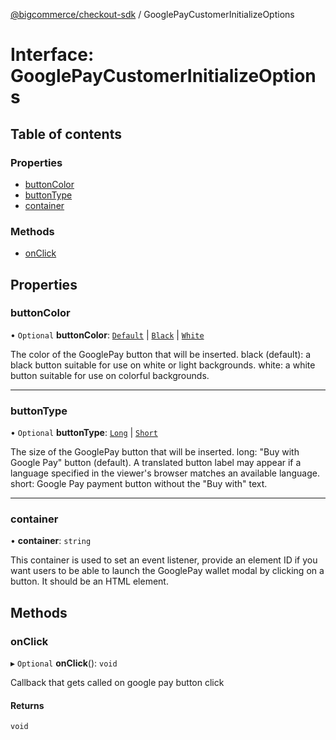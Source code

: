 [@bigcommerce/checkout-sdk](../README.md) / GooglePayCustomerInitializeOptions

# Interface: GooglePayCustomerInitializeOptions

## Table of contents

### Properties

- [buttonColor](GooglePayCustomerInitializeOptions.md#buttoncolor)
- [buttonType](GooglePayCustomerInitializeOptions.md#buttontype)
- [container](GooglePayCustomerInitializeOptions.md#container)

### Methods

- [onClick](GooglePayCustomerInitializeOptions.md#onclick)

## Properties

### buttonColor

• `Optional` **buttonColor**: [`Default`](../enums/ButtonColor.md#default) \| [`Black`](../enums/ButtonColor.md#black) \| [`White`](../enums/ButtonColor.md#white)

The color of the GooglePay button that will be inserted.
 black (default): a black button suitable for use on white or light backgrounds.
 white: a white button suitable for use on colorful backgrounds.

___

### buttonType

• `Optional` **buttonType**: [`Long`](../enums/ButtonType.md#long) \| [`Short`](../enums/ButtonType.md#short)

The size of the GooglePay button that will be inserted.
 long: "Buy with Google Pay" button (default). A translated button label may appear
        if a language specified in the viewer's browser matches an available language.
 short: Google Pay payment button without the "Buy with" text.

___

### container

• **container**: `string`

This container is used to set an event listener, provide an element ID if you want
users to be able to launch the GooglePay wallet modal by clicking on a button.
It should be an HTML element.

## Methods

### onClick

▸ `Optional` **onClick**(): `void`

Callback that gets called on google pay button click

#### Returns

`void`
